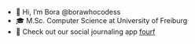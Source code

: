 - 👋 Hi, I’m Bora @borawhocodess
- 🎓 M.Sc. Computer Science at University of Freiburg
- 📲 Check out our social journaling app [fourf](https://forfriendsfromfriends.com)


